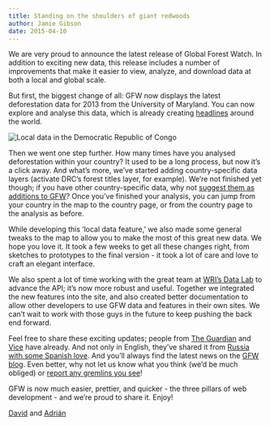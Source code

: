 ```yaml
---
title: Standing on the shoulders of giant redwoods
author: Jamie Gibson
date: 2015-04-10
---
```

We are very proud to announce the latest release of Global Forest Watch. In addition to exciting new data, this release includes a number of improvements that make it easier to view, analyze, and download data at both a local and global scale.

But first, the biggest change of all: GFW now displays the latest deforestation data for 2013 from the University of Maryland. You can now explore and analyse this data, which is already creating [headlines](http://www.sciencemag.org/content/342/6160/850) around the world.

![Local data in the Democratic Republic of Congo](/assets/images/posts/62_a.png)

Then we went one step further. How many times have you analysed deforestation within your country? It used to be a long process, but now it’s a click away. And what’s more, we’ve started adding country-specific data layers (activate DRC’s forest titles layer, for example). We’re not finished yet though; if you have other country-specific data, why not [suggest them as additions to GFW](http://www.globalforestwatch.org/getinvolved/share-data)? Once you’ve finished your analysis, you can jump from your country in the map to the country page, or from the country page to the analysis as before.

While developing this ‘local data feature,’ we also made some general tweaks to the map to allow you to make the most of this great new data. We hope you love it. It took a few weeks to get all these changes right, from sketches to prototypes to the final version - it took a lot of care and love to craft an elegant interface.

We also spent a lot of time working with the great team at [WRI’s Data Lab](http://datalab.wri.org/) to advance the API; it’s now more robust and useful. Together we integrated the new features into the site, and also created better documentation to allow other developers to use GFW data and features in their own sites. We can’t wait to work with those guys in the future to keep pushing the back end forward.

Feel free to share these exciting updates; people from [The Guardian](http://www.theguardian.com/sustainable-business/2015/mar/10/google-earth-engine-maps-forest-watch-deforestation-environment) and [Vice](http://motherboard.vice.com/read/the-world-lost-an-oklahoma-sized-amount-of-forest-in-2013-satellite-data-shows) have already. And not only in English, they’ve shared it from [Russia with some Spanish love](http://actualidad.rt.com/ciencias/170423-parches-bosque-intacto-tierra). And you’ll always find the latest news on the [GFW blog](http://blog.globalforestwatch.org/). Even better, why not let us know what you think (we’d be much obliged) or [report any gremlins you see](https://github.com/Vizzuality/gfw/issues)!

GFW is now much easier, prettier, and quicker - the three pillars of web development - and we’re proud to share it. Enjoy!

[David](http://www.vizzuality.com/team/david_gonzalez) and [Adrián](http://www.vizzuality.com/team/adrian_perez)


